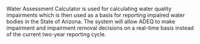 Water Assessment Calculator is used for calculating water quality impairments which is then used as a basis for reporting impaired water bodies in the State of Arizona. The system will allow ADEQ to make impairment and impairment removal decisions on a real-time basis instead of the current two-year reporting cycle.
